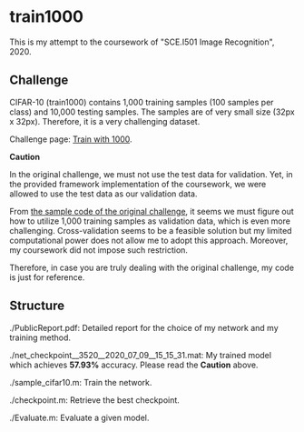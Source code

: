 # train1000

This is my attempt to the coursework of "SCE.I501 Image Recognition", 2020.

## Challenge 

CIFAR-10 (train1000) contains 1,000 training samples (100 samples per class) and 10,000 testing samples. The samples are of very small size (32px x 32px). Therefore, it is a very challenging dataset.

Challenge page: [Train with 1000](http://www.ok.sc.e.titech.ac.jp/~mtanaka/proj/train1000/).

**Caution**

In the original challenge, we must not use the test data for validation. Yet, in the provided framework implementation of the coursework, we were allowed to use the test data as our validation data.

From [the sample code of the original challenge](https://github.com/mastnk/train1000/blob/master/sample_cifar10.py), it seems we must figure out how to utilize 1,000 training samples as validation data, which is even more challenging. Cross-validation seems to be a feasible solution but my limited computational power does not allow me to adopt this approach. Moreover, my coursework did not impose such restriction.

Therefore, in case you are truly dealing with the original challenge, my code is just for reference.

## Structure

./PublicReport.pdf: Detailed report for the choice of my network and my training method.

./net_checkpoint__3520__2020_07_09__15_15_31.mat: My trained model which achieves **57.93%** accuracy. Please read the **Caution** above.

./sample_cifar10.m: Train the network. 

./checkpoint.m: Retrieve the best checkpoint. 

./Evaluate.m: Evaluate a given model.

